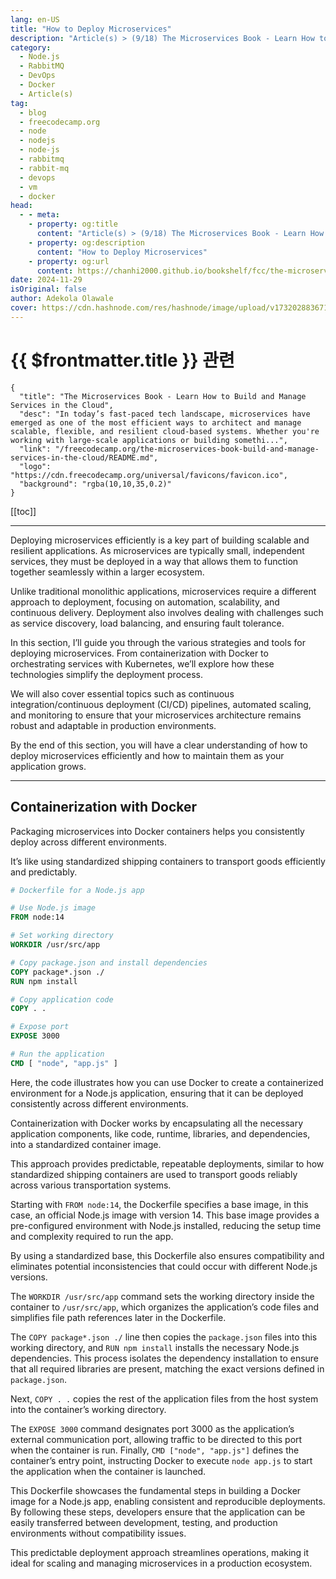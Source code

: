 ```yaml
---
lang: en-US
title: "How to Deploy Microservices"
description: "Article(s) > (9/18) The Microservices Book - Learn How to Build and Manage Services in the Cloud" 
category:
  - Node.js
  - RabbitMQ
  - DevOps
  - Docker
  - Article(s)
tag:
  - blog
  - freecodecamp.org
  - node
  - nodejs
  - node-js
  - rabbitmq
  - rabbit-mq
  - devops
  - vm
  - docker
head:
  - - meta:
    - property: og:title
      content: "Article(s) > (9/18) The Microservices Book - Learn How to Build and Manage Services in the Cloud"
    - property: og:description
      content: "How to Deploy Microservices"
    - property: og:url
      content: https://chanhi2000.github.io/bookshelf/fcc/the-microservices-book-build-and-manage-services-in-the-cloud/how-to-deploy-microservices.html
date: 2024-11-29
isOriginal: false
author: Adekola Olawale
cover: https://cdn.hashnode.com/res/hashnode/image/upload/v1732028836710/aedce669-1e41-4bb1-8619-6994ed741b5c.png
---
```


# {{ $frontmatter.title }} 관련

```component VPCard
{
  "title": "The Microservices Book - Learn How to Build and Manage Services in the Cloud",
  "desc": "In today’s fast-paced tech landscape, microservices have emerged as one of the most efficient ways to architect and manage scalable, flexible, and resilient cloud-based systems. Whether you're working with large-scale applications or building somethi...",
  "link": "/freecodecamp.org/the-microservices-book-build-and-manage-services-in-the-cloud/README.md",
  "logo": "https://cdn.freecodecamp.org/universal/favicons/favicon.ico",
  "background": "rgba(10,10,35,0.2)"
}
```

[[toc]]

---

<SiteInfo
  name="The Microservices Book - Learn How to Build and Manage Services in the Cloud"
  desc="In today’s fast-paced tech landscape, microservices have emerged as one of the most efficient ways to architect and manage scalable, flexible, and resilient cloud-based systems. Whether you're working with large-scale applications or building somethi..."
  url="https://freecodecamp.org/news/the-microservices-book-build-and-manage-services-in-the-cloud#heading-how-to-deploy-microservices"
  logo="https://cdn.freecodecamp.org/universal/favicons/favicon.ico"
  preview="https://cdn.hashnode.com/res/hashnode/image/upload/v1732028836710/aedce669-1e41-4bb1-8619-6994ed741b5c.png"/>

Deploying microservices efficiently is a key part of building scalable and resilient applications. As microservices are typically small, independent services, they must be deployed in a way that allows them to function together seamlessly within a larger ecosystem.

Unlike traditional monolithic applications, microservices require a different approach to deployment, focusing on automation, scalability, and continuous delivery. Deployment also involves dealing with challenges such as service discovery, load balancing, and ensuring fault tolerance.

In this section, I’ll guide you through the various strategies and tools for deploying microservices. From containerization with Docker to orchestrating services with Kubernetes, we’ll explore how these technologies simplify the deployment process.

We will also cover essential topics such as continuous integration/continuous deployment (CI/CD) pipelines, automated scaling, and monitoring to ensure that your microservices architecture remains robust and adaptable in production environments.

By the end of this section, you will have a clear understanding of how to deploy microservices efficiently and how to maintain them as your application grows.

---

## Containerization with Docker

Packaging microservices into Docker containers helps you consistently deploy across different environments.

It’s like using standardized shipping containers to transport goods efficiently and predictably.

```dockerfile title="Dockerfile"
# Dockerfile for a Node.js app

# Use Node.js image
FROM node:14

# Set working directory
WORKDIR /usr/src/app

# Copy package.json and install dependencies
COPY package*.json ./
RUN npm install

# Copy application code
COPY . .

# Expose port
EXPOSE 3000

# Run the application
CMD [ "node", "app.js" ]
```

Here, the code illustrates how you can use Docker to create a containerized environment for a Node.js application, ensuring that it can be deployed consistently across different environments.

Containerization with Docker works by encapsulating all the necessary application components, like code, runtime, libraries, and dependencies, into a standardized container image.

This approach provides predictable, repeatable deployments, similar to how standardized shipping containers are used to transport goods reliably across various transportation systems.

Starting with `FROM node:14`, the Dockerfile specifies a base image, in this case, an official Node.js image with version 14. This base image provides a pre-configured environment with Node.js installed, reducing the setup time and complexity required to run the app.

By using a standardized base, this Dockerfile also ensures compatibility and eliminates potential inconsistencies that could occur with different Node.js versions.

The `WORKDIR /usr/src/app` command sets the working directory inside the container to <VPIcon icon="fas fa-folder-open"/>`/usr/src/app`, which organizes the application’s code files and simplifies file path references later in the Dockerfile.

The `COPY package*.json ./` line then copies the `package.json` files into this working directory, and `RUN npm install` installs the necessary Node.js dependencies. This process isolates the dependency installation to ensure that all required libraries are present, matching the exact versions defined in `package.json`.

Next, `COPY . .` copies the rest of the application files from the host system into the container’s working directory.

The `EXPOSE 3000` command designates port 3000 as the application’s external communication port, allowing traffic to be directed to this port when the container is run. Finally, `CMD ["node", "app.js"]` defines the container’s entry point, instructing Docker to execute `node app.js` to start the application when the container is launched.

This Dockerfile showcases the fundamental steps in building a Docker image for a Node.js app, enabling consistent and reproducible deployments. By following these steps, developers ensure that the application can be easily transferred between development, testing, and production environments without compatibility issues.

This predictable deployment approach streamlines operations, making it ideal for scaling and managing microservices in a production ecosystem.
